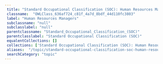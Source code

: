 ```yaml
--- 
 title: "Standard Occupational Classification (SOC): Human Resources Managers" 
 classname:  "OWLClass_636af724_c81f_4a7d_8bdf_44d110fc3803" 
 label: "Human Resources Managers" 
 subclassname: "null" 
 subclasslabel: "null" 
 parentclassname: "Standard_Occupational_Classification_(SOC)" 
 parentclasslabel: "Standard Occupational Classification (SOC)" 
 equalentCollections: [] 
 collections: ['Standard Occupational Classification (SOC): Human Resources Managers']
 aliases:  "/topic/standard-occupational-classification-soc-human-resources-managers"  
 searchCategory: "topic" 
---
```

